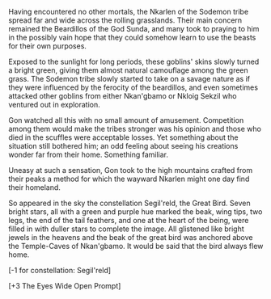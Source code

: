 Having encountered no other mortals, the Nkarlen of the Sodemon tribe spread far and wide across the rolling grasslands. Their main concern remained the Beardillos of the God Sunda, and many took to praying to him in the possibly vain hope that they could somehow learn to use the beasts for their own purposes.

Exposed to the sunlight for long periods, these goblins' skins slowly turned a bright green, giving them almost natural camouflage among the green grass. The Sodemon tribe slowly started to take on a savage nature as if they were influenced by the ferocity of the beardillos, and even sometimes attacked other goblins from either Nkan'gbamo or Nkloig Sekzil who ventured out in exploration.

Gon watched all this with no small amount of amusement. Competition among them would make the tribes stronger was his opinion and those who died in the scuffles were acceptable losses. Yet something about the situation still bothered him; an odd feeling about seeing his creations wonder far from their home. Something familiar.

Uneasy at such a sensation, Gon took to the high mountains crafted from their peaks a method for which the wayward Nkarlen might one day find their homeland.

So appeared in the sky the constellation Segil'reld, the Great Bird. Seven bright stars, all with a green and purple hue marked the beak, wing tips, two legs, the end of the tail feathers, and one at the heart of the being, were filled in with duller stars to complete the image. All glistened like bright jewels in the heavens and the beak of the great bird was anchored above  the Temple-Caves of Nkan'gbamo. It would be said that the bird always flew home.

\[-1 for constellation: Segil'reld\]

\[+3 The Eyes Wide Open Prompt\]